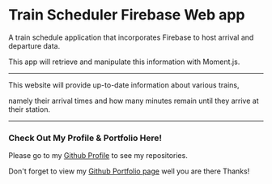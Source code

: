 # Train Scheduler Firebase Web app

A train schedule application that incorporates Firebase to host arrival and departure data.

This app will retrieve and manipulate this information with Moment.js.

---

This website will provide up-to-date information about various trains,

namely their arrival times and how many minutes remain until they arrive at their station.


---


### Check Out My Profile & Portfolio Here!

Please go to my [Github Profile](https://github.com/Vincent440) to see my repositories.

Don't forget to view my [Github Portfolio page](https://vincent440.github.io/) well you are there Thanks!